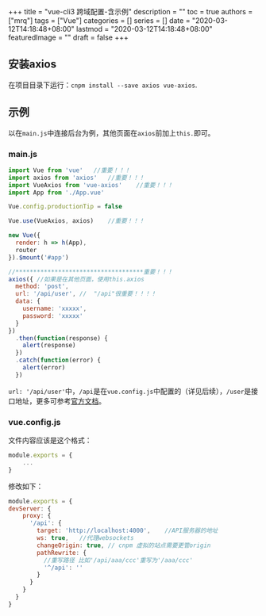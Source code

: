 +++
title = "vue-cli3 跨域配置-含示例"
description = ""
toc = true
authors = ["mrq"]
tags = ["Vue"]
categories = []
series = []
date =  "2020-03-12T14:18:48+08:00"
lastmod = "2020-03-12T14:18:48+08:00"
featuredImage = ""
draft = false
+++

## 安装axios  

在项目目录下运行：`cnpm install --save axios vue-axios`.

## 示例

以在`main.js`中连接后台为例，其他页面在`axios`前加上`this.`即可。  

### main.js

```javascript
import Vue from 'vue'   //重要！！！
import axios from 'axios'   //重要！！！
import VueAxios from 'vue-axios'    //重要！！！
import App from './App.vue'

Vue.config.productionTip = false

Vue.use(VueAxios, axios)    //重要！！！

new Vue({
  render: h => h(App),
  router
}).$mount('#app')

//************************************重要！！！
axios({ //如果是在其他页面，使用this.axios
  method: 'post',
  url: '/api/user', //  "/api"很重要！！！！
  data: {
    username: 'xxxxx',
    password: 'xxxxx'
  }
})
  .then(function(response) {
    alert(response)
  })
  .catch(function(error) {
    alert(error)
  })
```

`url: '/api/user'`中，`/api`是在`vue.config.js`中配置的（详见后续），`/user`是接口地址，更多可参考[官方文档](https://github.com/axios/axios)。  

### vue.config.js

文件内容应该是这个格式：  

```javascript
module.exports = {
    ...
}
```

修改如下：  

```javascript
module.exports = {
devServer: {
    proxy: {
      '/api': {
        target: 'http://localhost:4000',    //API服务器的地址
        ws: true,   //代理websockets
        changeOrigin: true, // cnpm 虚拟的站点需要更管origin
        pathRewrite: {
          //重写路径 比如'/api/aaa/ccc'重写为'/aaa/ccc'
          '^/api': ''
        }
      }
    }
  }
}
```